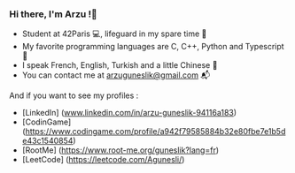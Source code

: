 ### Hi there, I'm Arzu !👋

* Student at 42Paris 💻, lifeguard in my spare time 🛟
* My favorite programming languages are C, C++, Python and Typescript 🧠
* I speak French, English, Turkish and a little Chinese 📢
* You can contact me at arzuguneslik@gmail.com 📬

And if you want to see my profiles :
- [LinkedIn] (www.linkedin.com/in/arzu-guneslik-94116a183)
- [CodinGame] (https://www.codingame.com/profile/a942f79585884b32e80fbe7e1b5de43c1540854)
- [RootMe] (https://www.root-me.org/guneslik?lang=fr)
- [LeetCode] (https://leetcode.com/Agunesli/)

<!--
**agunesli/agunesli** is a ✨ _special_ ✨ repository because its `README.md` (this file) appears on your GitHub profile.

Here are some ideas to get you started:

- 🔭 I’m currently working on ...
- 🌱 I’m currently learning ...
- 👯 I’m looking to collaborate on ...
- 🤔 I’m looking for help with ...
- 💬 Ask me about ...
- 📫 How to reach me: ...
- 😄 Pronouns: ...
- ⚡ Fun fact: ...
-->
